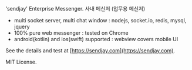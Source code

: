 'sendjay' Enterprise Messenger. 사내 메신저 (업무용 메신저)

- multi socket server, multi chat window : nodejs, socket.io, redis, mysql, jquery
- 100% pure web messenger : tested on Chrome
- android(kotlin) and ios(swift) supported : webview covers mobile UI

See the details and test at [https://sendjay.com](https://sendjay.com).

MIT License.